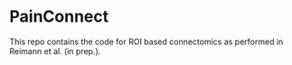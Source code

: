# PainConnect
This repo contains the code for ROI based connectomics as performed in Reimann et al. (in prep.).
